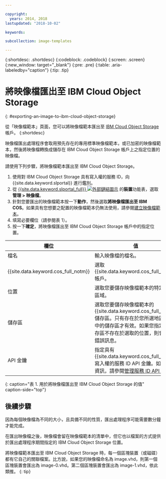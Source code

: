 ```yaml
---

copyright:
  years: 2014, 2018
lastupdated: "2018-10-02"

keywords:

subcollection: image-templates

---
```


{:shortdesc: .shortdesc}
{:codeblock: .codeblock}
{:screen: .screen}
{:new_window: target="_blank"}
{:pre: .pre}
{:table: .aria-labeledby="caption"}
{:tip: .tip}

# 將映像檔匯出至 IBM Cloud Object Storage
{: #exporting-an-image-to-ibm-cloud-object-storage}

從「映像檔範本」頁面，您可以將映像檔範本匯出至 [IBM Cloud Object Storage](/docs/services/cloud-object-storage?topic=cloud-object-storage-about-ibm-cloud-object-storage) 帳戶。
{:shortdesc}

映像檔匯出處理程序會取用預先存在的專用標準映像檔範本，或已加密的映像檔範本，然後將映像檔轉換成儲存在 IBM Cloud Object Storage 帳戶上之指定位置的映像檔。

請使用下列步驟，將映像檔範本匯出至 IBM Cloud Object Storage。

1. 使用對 IBM Cloud Object Storage 具有寫入權的服務 ID，向 {{site.data.keyword.slportal}} 進行鑑別。
2. 從 [{{site.data.keyword.slportal_full}} ![外部鏈結圖示](../../icons/launch-glyph.svg "外部鏈結圖示")](https://control.softlayer.com/) 的**裝置**功能表，選取**管理 > 映像檔**。
3. 針對您要匯出的映像檔範本按一下**動作**，然後選取**將映像檔匯出至 IBM COS**。如果具有您想要之配置的映像檔範本仍無法使用，請參閱[建立映像檔範本](/docs/infrastructure/image-templates?topic=image-templates-creating-an-image-template)。
4. 填寫必要欄位（請參閱表 1）。
5. 按一下**確定**，將映像檔匯出至 IBM Cloud Object Storage 帳戶中的指定位置。

| 欄位 | 值 |
| ----- | ----- |
| 檔名 | 輸入映像檔的檔名。 |
| {{site.data.keyword.cos_full_notm}} | 選取 {{site.data.keyword.cos_full_notm}} 帳戶。 |
| 位置 | 選取您要儲存映像檔範本的特定地理區域。 |
| 儲存區 | 選取您要儲存映像檔範本的 {{site.data.keyword.cos_full_notm}} 儲存區。只有存在於您所選地區位置中的儲存區才有效。如果您指定的儲存區不存在於選取的位置，則會收到錯誤訊息。|
| API 金鑰 | 指定具有 {{site.data.keyword.cos_full_notm}} 寫入權的服務 ID API 金鑰。如需相關資訊，請參閱[管理服務 ID API 金鑰](/docs/iam?topic=iam-serviceidapikeys)。|
{: caption="表 1. 用於將映像檔匯出至 IBM Cloud Object Storage 的值" caption-side="top"}

## 後續步驟
因為每個映像檔為不同的大小，且具備不同的性質，匯出處理程序可能需要數分鐘才能完成。

在匯出映像檔之後，映像檔會留在映像檔範本的清單中，但它也以檔案的方式提供於匯出處理程序期間指定的 IBM Cloud Object Storage 位置。

將映像檔範本匯出至 IBM Cloud Object Storage 時，每一個區塊裝置（或磁碟）都有它自己的關聯檔案。比方說，如果您的映像檔命名為 image.vhd，則第一個區塊裝置會匯出為 image-0.vhd。第二個區塊裝置會匯出為 image-1.vhd，依此類推。
{: tip}
